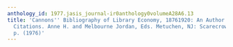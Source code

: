 ```yaml
---
anthology_id: 1977.jasis_journal-ir0anthology0volumeA28A6.13
title: 'Cannons'' Bibliography of Library Economy, 18761920: An Author Index with
  Citations. Anne H. and Melbourne Jordan, Eds. Metuchen, NJ: Scarecrow Press, 473
  p. (1976)'
---
```

